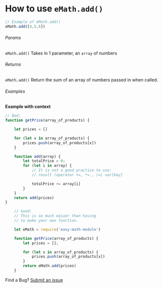 # How to use `eMath.add()`

```js
// Example of eMath.add()
eMath.add([4,5,6])
```

###### Params 
`eMath.add()` Takes in 1 parameter, an `array` of numbers

###### Returns 
`eMath.add()` Return the sum of an array of numbers passed in when called.

###### Examples
**Example with context**
```javaScript
// Bad:
function getPrice(array_of_products) {

	let prices = []

	for (let x in array_of_products) {
		prices.push(array_of_products[x])
	}

	function add(array) {
		let totalPrice = 0;
		for (let i in array) {
			// It is not a good practice to use:
			// result (operator +=, *= , /=) var[key] 

			totalPrice += array[i]
		}
	}
	return add(prices)
}


```

```js
	// Good:
	// This is so much easier than having 
	// to make your own function.

	let eMath = require('easy-math-module')

	function getPrice(array_of_products) {
		let prices = [];

		for (let x in array_of_products) {
			prices.push(array_of_products[x])
		}
		return eMath.add(prices)
	}
```
Find a Bug?
[Submit an issue](https://github.com/Gninoskcaj/easy-math-module/issues/new/choose)